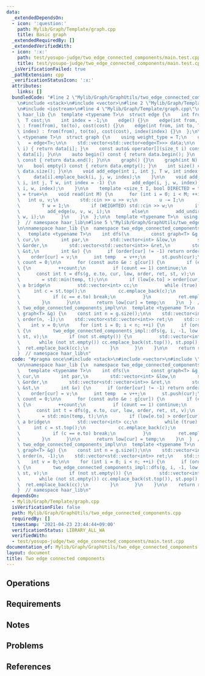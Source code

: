```yaml
---
data:
  _extendedDependsOn:
  - icon: ':question:'
    path: Mylib/Graph/Template/graph.cpp
    title: Basic graph
  _extendedRequiredBy: []
  _extendedVerifiedWith:
  - icon: ':x:'
    path: test/yosupo-judge/two_edge_connected_components/main.test.cpp
    title: test/yosupo-judge/two_edge_connected_components/main.test.cpp
  _isVerificationFailed: true
  _pathExtension: cpp
  _verificationStatusIcon: ':x:'
  attributes:
    links: []
  bundledCode: "#line 2 \"Mylib/Graph/GraphUtils/two_edge_connected_components.cpp\"\
    \n#include <stack>\n#include <vector>\n#line 2 \"Mylib/Graph/Template/graph.cpp\"\
    \n#include <iostream>\n#line 4 \"Mylib/Graph/Template/graph.cpp\"\n\nnamespace\
    \ haar_lib {\n  template <typename T>\n  struct edge {\n    int from, to;\n  \
    \  T cost;\n    int index = -1;\n    edge() {}\n    edge(int from, int to, T cost)\
    \ : from(from), to(to), cost(cost) {}\n    edge(int from, int to, T cost, int\
    \ index) : from(from), to(to), cost(cost), index(index) {}\n  };\n\n  template\
    \ <typename T>\n  struct graph {\n    using weight_type = T;\n    using edge_type\
    \   = edge<T>;\n\n    std::vector<std::vector<edge<T>>> data;\n\n    auto& operator[](size_t\
    \ i) { return data[i]; }\n    const auto& operator[](size_t i) const { return\
    \ data[i]; }\n\n    auto begin() const { return data.begin(); }\n    auto end()\
    \ const { return data.end(); }\n\n    graph() {}\n    graph(int N) : data(N) {}\n\
    \n    bool empty() const { return data.empty(); }\n    int size() const { return\
    \ data.size(); }\n\n    void add_edge(int i, int j, T w, int index = -1) {\n \
    \     data[i].emplace_back(i, j, w, index);\n    }\n\n    void add_undirected(int\
    \ i, int j, T w, int index = -1) {\n      add_edge(i, j, w, index);\n      add_edge(j,\
    \ i, w, index);\n    }\n\n    template <size_t I, bool DIRECTED = true, bool WEIGHTED\
    \ = true>\n    void read(int M) {\n      for (int i = 0; i < M; ++i) {\n     \
    \   int u, v;\n        std::cin >> u >> v;\n        u -= I;\n        v -= I;\n\
    \        T w = 1;\n        if (WEIGHTED) std::cin >> w;\n        if (DIRECTED)\n\
    \          add_edge(u, v, w, i);\n        else\n          add_undirected(u, v,\
    \ w, i);\n      }\n    }\n  };\n\n  template <typename T>\n  using tree = graph<T>;\n\
    }  // namespace haar_lib\n#line 5 \"Mylib/Graph/GraphUtils/two_edge_connected_components.cpp\"\
    \n\nnamespace haar_lib {\n  namespace two_edge_connected_components_impl {\n \
    \   template <typename T>\n    int dfs(\n        const graph<T> &g,\n        int\
    \ cur,\n        int par,\n        std::vector<int> &low,\n        std::vector<int>\
    \ &order,\n        std::vector<std::vector<int>> &ret,\n        std::stack<int>\
    \ &st,\n        int &v) {\n      if (order[cur] != -1) return order[cur];\n  \
    \    order[cur] = v;\n      int temp   = v++;\n      st.push(cur);\n\n      int\
    \ count = 0;\n\n      for (const auto &e : g[cur]) {\n        if (e.to == par)\
    \ {\n          ++count;\n          if (count == 1) continue;\n        }\n\n  \
    \      const int t = dfs(g, e.to, cur, low, order, ret, st, v);\n        temp\
    \        = std::min(temp, t);\n\n        if (low[e.to] > order[cur]) {  // e is\
    \ a bridge\n          std::vector<int> cc;\n          while (true) {\n       \
    \     int c = st.top();\n            cc.emplace_back(c);\n            st.pop();\n\
    \            if (c == e.to) break;\n          }\n          ret.emplace_back(cc);\n\
    \        }\n      }\n\n      return low[cur] = temp;\n    }\n  }  // namespace\
    \ two_edge_connected_components_impl\n\n  template <typename T>\n  auto two_edge_connected_components(const\
    \ graph<T> &g) {\n    const int n = g.size();\n\n    std::vector<int> low(n, -1),\
    \ order(n, -1);\n    std::vector<std::vector<int>> ret;\n    std::stack<int> st;\n\
    \    int v = 0;\n\n    for (int i = 0; i < n; ++i) {\n      if (order[i] == -1)\
    \ {\n        two_edge_connected_components_impl::dfs(g, i, -1, low, order, ret,\
    \ st, v);\n        if (not st.empty()) {\n          std::vector<int> cc;\n   \
    \       while (not st.empty()) cc.emplace_back(st.top()), st.pop();\n        \
    \  ret.emplace_back(cc);\n        }\n      }\n    }\n\n    return ret;\n  }\n\
    }  // namespace haar_lib\n"
  code: "#pragma once\n#include <stack>\n#include <vector>\n#include \"Mylib/Graph/Template/graph.cpp\"\
    \n\nnamespace haar_lib {\n  namespace two_edge_connected_components_impl {\n \
    \   template <typename T>\n    int dfs(\n        const graph<T> &g,\n        int\
    \ cur,\n        int par,\n        std::vector<int> &low,\n        std::vector<int>\
    \ &order,\n        std::vector<std::vector<int>> &ret,\n        std::stack<int>\
    \ &st,\n        int &v) {\n      if (order[cur] != -1) return order[cur];\n  \
    \    order[cur] = v;\n      int temp   = v++;\n      st.push(cur);\n\n      int\
    \ count = 0;\n\n      for (const auto &e : g[cur]) {\n        if (e.to == par)\
    \ {\n          ++count;\n          if (count == 1) continue;\n        }\n\n  \
    \      const int t = dfs(g, e.to, cur, low, order, ret, st, v);\n        temp\
    \        = std::min(temp, t);\n\n        if (low[e.to] > order[cur]) {  // e is\
    \ a bridge\n          std::vector<int> cc;\n          while (true) {\n       \
    \     int c = st.top();\n            cc.emplace_back(c);\n            st.pop();\n\
    \            if (c == e.to) break;\n          }\n          ret.emplace_back(cc);\n\
    \        }\n      }\n\n      return low[cur] = temp;\n    }\n  }  // namespace\
    \ two_edge_connected_components_impl\n\n  template <typename T>\n  auto two_edge_connected_components(const\
    \ graph<T> &g) {\n    const int n = g.size();\n\n    std::vector<int> low(n, -1),\
    \ order(n, -1);\n    std::vector<std::vector<int>> ret;\n    std::stack<int> st;\n\
    \    int v = 0;\n\n    for (int i = 0; i < n; ++i) {\n      if (order[i] == -1)\
    \ {\n        two_edge_connected_components_impl::dfs(g, i, -1, low, order, ret,\
    \ st, v);\n        if (not st.empty()) {\n          std::vector<int> cc;\n   \
    \       while (not st.empty()) cc.emplace_back(st.top()), st.pop();\n        \
    \  ret.emplace_back(cc);\n        }\n      }\n    }\n\n    return ret;\n  }\n\
    }  // namespace haar_lib\n"
  dependsOn:
  - Mylib/Graph/Template/graph.cpp
  isVerificationFile: false
  path: Mylib/Graph/GraphUtils/two_edge_connected_components.cpp
  requiredBy: []
  timestamp: '2021-04-23 23:44:44+09:00'
  verificationStatus: LIBRARY_ALL_WA
  verifiedWith:
  - test/yosupo-judge/two_edge_connected_components/main.test.cpp
documentation_of: Mylib/Graph/GraphUtils/two_edge_connected_components.cpp
layout: document
title: Two edge connected components
---
```


## Operations

## Requirements

## Notes

## Problems

## References
